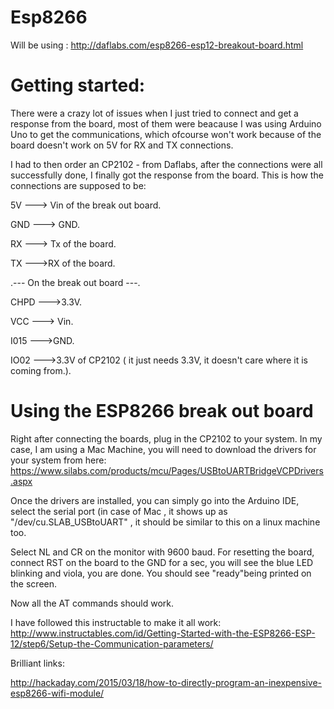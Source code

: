 # Esp8266

Will be using : http://daflabs.com/esp8266-esp12-breakout-board.html 

# Getting started:
There were a crazy lot of issues when I just tried to connect and get a response from the board, most of them were beacause I was using Arduino Uno to get the communications, which ofcourse won't work because of the board doesn't work on 5V for RX and TX connections.

I had to then order an CP2102 - from Daflabs, after the connections were all successfully done, I finally got the response from the board. This is how the connections are supposed to be:

5V ---> Vin of the break out board.

GND ---> GND.

RX ---> Tx of the board.

TX --->RX of the board.

.--- On the break out board ---.

CHPD --->3.3V.

VCC ---> Vin.

I015 --->GND.

IO02 --->3.3V of CP2102 ( it just needs 3.3V, it doesn't care where it is coming from.).


# Using the ESP8266 break out board

Right after connecting the boards, plug in the CP2102 to your system. In my case, I am using a Mac Machine, you will need to download the drivers for your system from here: https://www.silabs.com/products/mcu/Pages/USBtoUARTBridgeVCPDrivers.aspx 

Once the drivers are installed, you can simply go into the Arduino IDE, select the serial port (in case of Mac , it shows up as "/dev/cu.SLAB_USBtoUART" , it should be similar to this on a linux machine too.

Select NL and CR on the monitor with 9600 baud. For resetting the board, connect RST on the board to the GND for a sec, you will see the blue LED blinking and viola, you are done. You should see "ready"being printed on the screen.

Now all the AT commands should work.

I have followed this instructable to make it all work: http://www.instructables.com/id/Getting-Started-with-the-ESP8266-ESP-12/step6/Setup-the-Communication-parameters/ 

Brilliant links: 

http://hackaday.com/2015/03/18/how-to-directly-program-an-inexpensive-esp8266-wifi-module/ 
